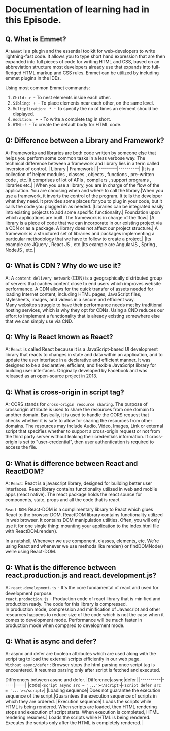 # **Documentation of learning had in this Episode.**

## Q. What is Emmet?
A: `Emmet` is a plugin and the essential toolkit for web-developers to write lightning-fast code. It allows you to type short hand expression that are then expanded into full pieces of code for writing HTML and CSS, based on an abbreviation structure most developers already use that expands into full-fledged HTML markup and CSS rules. Emmet can be utilized by including emmet plugins in the IDEs.

Using most common Emmet commands:
1. `Child: > `- To nest elements inside each other.
2. `Sibling: + `- To place elements near each other, on the same level.
3. `Multiplication: * `- To specify the no of times an element should be displayed.	
4. `Addition: + `- To write a complete tag in short.
5. `HTML:! `- To create the default body for HTML code.

## **Q: Difference between a Library and Framework?**
A: Frameworks and libraries are both code written by someone else that helps you perform some common tasks in a less verbose way.
The technical difference between a framework and library lies in a term called inversion of control.
| Library | Framework |
|---------|----------|
|It is a collection of helper modules , classes , objects , functions , pre-written code , etc.|It comprises of lot of APIs , compilers , support programs , libraries etc.|
|When you use a library, you are in charge of the flow of the application. You are choosing when and where to call the library.|When you use a framework, it inverts the control of the program. It tells the developer what they need.  It provides some places for you to plug in your code, but it calls the code you plugged in as needed.
|Libraries can be integrated easily into existing projects to add some specific functionality.| Foundation upon which applications are built. The framework is in charge of the flow.|
|A library is a piece of code that we can incorporate in our existing project via a CDN or as a package. A library does not affect our project structure.| A framework is a structured set of libraries and packages implementing a particular methodology that we have to follow to create a project.|
|Its example are JQuery , React JS , etc.|Its example are AngularJS , Spring , NodeJS , etc.|

## **Q: What is CDN ? Why do we use it?**
A: A `content delivery network` (CDN) is a geographically distributed group of servers that caches content close to end users which improves website performance. A CDN allows for the quick transfer of assets needed for loading Internet content, including HTML pages, JavaScript files, stylesheets, images, and videos in a secure and efficient way.\
Many websites struggle to have their performance needs met by traditional hosting services, which is why they opt for CDNs. Using a CND reduces our effort to implement a functionality that is already existing somewhere else that we can simply use via CND.

## **Q: Why is React known as React?**
A: `React` is called React because it is a JavaScript-based UI development library that reacts to changes in state and data within an application, and to update the user interface in a declarative and efficient manner. It was designed to be a declarative, efficient, and flexible JavaScript library for building user interfaces. Originally developed by Facebook and was released as an open-source project in 2013.

## **Q: What is cross-origin in script tag?**
A: CORS stands for `cross-origin resource sharing`. The purpose of crossorigin attribute is used to share the resources from one domain to another domain. Basically, it is used to handle the CORS request that checks whether it is safe to allow for sharing the resources from other domains. The resources may include Audio, Video, Images, Link or external script that specifies whether to support a cross-origin request or not from the third party server without leaking their credentials information. If cross-origin is set to "user-credential", then user authentication is required to access the file.

## **Q: What is difference between React and ReactDOM?**
A: `React`: React is a javascript library, designed for building better user interfaces. React library contains functionality utilized in web and mobile apps (react native). The react package holds the react source for components, state, props and all the code that is react.

`React-DOM`: React-DOM is a complimentary library to React which glues React to the browser DOM.  ReactDOM library contains functionality utilized in web browser. It contains DOM manipulation utilities. Often, you will only use it for one single thing: mounting your application to the index.html file with ReactDOM.render().

In a nutshell, Whenever we use component, classes, elements, etc. We’re using React and whenever we use methods like render() or findDOMNode() we’re using React-DOM.

## **Q: What is the difference between react.production.js and react.development.js?**
A: `react.development.js` - It's the core fundamental of react and used for development purpose.\
`react.production.js` - Production code of react library that is minified and production ready. The code for this library is compressed.\
In production mode, compression and minification of Javascript and other resources happens to reduce size of the code which is not the case when it comes to development mode. Performance will be much faster in production mode when compared to development mode.

## **Q: What is async and defer?**
A: async and defer are boolean attributes which are used along with the script tag to load the external scripts efficiently in our web page.\
`Without async/defer` : Browser stops the html parsing once script tag is encountered. It resumes parsing only after script is fetched and executed.

Differences between async and defer.
|Difference|async|defer|
|----------|-----|-----|
|code|```<script async src = '...'></script>```|```<script defer src = '...'></script>```|
|Loading sequence|	Does not guarantee the execution sequence of the script.|Guarantees the execution sequence of scripts in which they are ordered.
|Execution sequence|	Loads the scripts while HTML is being rendered. When scripts are loaded, then HTML rendering stops and execution of script starts. When execution is completed, HTML rendering resumes.|	Loads the scripts while HTML is being rendered. Executes the scripts only after the HTML is completely rendered.|
